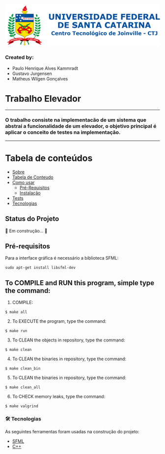 ![Logo UFSC](/Imagens/brasao_CTJ.png)

### Created by:
- Paulo Henrique Alves Kammradt
- Gustavo Jurgensen
- Matheus Wilgen Gonçalves

# Trabalho Elevador
---
### O trabalho consiste na implementacão de um sistema que abstrai a funcionalidade de um elevador, o objetivo principal é aplicar o conceito de testes na implementação.
---

Tabela de conteúdos
=================
<!--ts-->
   * [Sobre](#trabalho-elevador)
   * [Tabela de Conteudo](#tabela-de-conteúdos)
   * [Como usar](#como-usar)
      * [Pré-Requisitos](#pré-requisitos)
      * [Instalação](#to-compile-and-run-this-program-simple-type-the-command)
   * [Tests](#testes)
   * [Tecnologias](#-tecnologias)
<!--te-->

## Status do Projeto

🚀 Em construção...  🚧

## Pré-requisitos

Para a interface gráfica é necessário a biblioteca SFML:
```
sudo apt-get install libsfml-dev
```

## To COMPILE and RUN this program, simple type the command:
1. COMPILE:
```
$ make all
```
2. To EXECUTE the program, type the command:
```
$ make run
```
3. To CLEAN the objects in repository, type the command:
```
$ make clean
```
4. To CLEAN the binaries in repository, type the command:
```
$ make clean_bin
```
5. To CLEAN the binaries in repository, type the command:
```
$ make clean_all
```
6. To CHECK memory leaks, type the command:
```
$ make valgrind
```

### 🛠 Tecnologias

As seguintes ferramentas foram usadas na construção do projeto:

- [SFML](https://www.sfml-dev.org/index.php)
- [C++](https://isocpp.org/std/the-standard)
